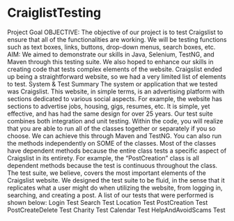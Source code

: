 # CraiglistTesting
Project Goal
OBJECTIVE: The objective of our project is to test Craigslist to ensure that all of the functionalities are working. We will be testing functions such as text boxes, links, buttons, drop-down menus, search boxes, etc.
AIM: We aimed to demonstrate our skills in Java, Selenium, TestNG, and Maven through this testing suite. We also hoped to enhance our skills in creating code that tests complex elements of the website. Craigslist ended up being a straightforward website, so we had a very limited list of elements to test. 
System & Test Summary
The system or application that we tested was Craigslist. This website, in simple terms, is an advertising platform with sections dedicated to various social aspects. For example, the website has sections to advertise jobs, housing, gigs, resumes, etc. It is simple, yet effective, and has had the same design for over 25 years. 
Our test suite combines both integration and unit testing. Within the code, you will realize that you are able to run all of the classes together or separately if you so choose. We can achieve this through Maven and TestNG. You can also run the methods independently on SOME of the classes. Most of the classes have dependent methods because the entire class tests a specific aspect of Craigslist in its entirety. For example, the “PostCreation” class is all dependent methods because the test is continuous throughout the class. 
The test suite, we believe, covers the most important elements of the Craigslist website. We designed the test suite to be fluid, in the sense that it replicates what a user might do when utilizing the website, from logging in, searching, and creating a post. 
A list of our tests that were performed is shown below:
Login Test
Search Test
Location Test
PostCreation Test
PostCreateDelete Test
Charity Test
Calendar Test
HelpAndAvoidScams Test
